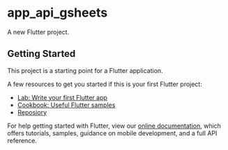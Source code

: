 # app_api_gsheets

A new Flutter project.

## Getting Started

This project is a starting point for a Flutter application.

A few resources to get you started if this is your first Flutter project:

- [Lab: Write your first Flutter app](https://flutter.dev/docs/get-started/codelab)
- [Cookbook: Useful Flutter samples](https://flutter.dev/docs/cookbook)
- [Reposiory](https://github.com/DavidCarrilho/app_googlesheets_api)

For help getting started with Flutter, view our
[online documentation](https://flutter.dev/docs), which offers tutorials,
samples, guidance on mobile development, and a full API reference.
